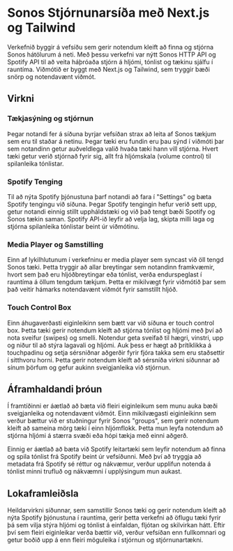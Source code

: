  
# Sonos Stjórnunarsíða með Next.js og Tailwind

Verkefnið byggir á vefsíðu sem gerir notendum kleift að finna og stjórna Sonos hátölurum á neti. Með þessu verkefni var nýtt Sonos HTTP API og Spotify API til að veita háþróaða stjórn á hljómi, tónlist og tækinu sjálfu í rauntíma. Viðmótið er byggt með Next.js og Tailwind, sem tryggir bæði snörp og notendavænt viðmót.

## Virkni

### Tækjasýning og stjórnun

Þegar notandi fer á síðuna byrjar vefsíðan strax að leita af Sonos tækjum sem eru til staðar á netinu. Þegar tæki eru fundin eru þau sýnd í viðmóti þar sem notandinn getur auðveldlega valið hvaða tæki hann vill stjórna. Hvert tæki getur verið stjórnað fyrir sig, allt frá hljómskala (volume control) til spilanleika tónlistar.

### Spotify Tenging

Til að nýta Spotify þjónustuna þarf notandi að fara í "Settings" og bæta Spotify tengingu við síðuna. Þegar Spotify tengingin hefur verið sett upp, getur notandi einnig stillt uppháldstæki og við það tengt bæði Spotify og Sonos tækin saman. Spotify API-ið leyfir að velja lag, skipta milli laga og stjórna spilanleika tónlistar beint úr viðmótinu.

### Media Player og Samstilling

Einn af lykilhlutunum í verkefninu er media player sem syncast við öll tengd Sonos tæki. Þetta tryggir að allar breytingar sem notandinn framkvæmir, hvort sem það eru hljóðbreytingar eða tónlist, verða endurspeglast í rauntíma á öllum tengdum tækjum. Þetta er mikilvægt fyrir viðmótið þar sem það veitir hámarks notendavænt viðmót fyrir samstillt hljóð.

### Touch Control Box

Einn áhugaverðasti eiginleikinn sem bætt var við síðuna er touch control box. Þetta tæki gerir notendum kleift að stjórna tónlist og hljómi með því að nota sveifur (swipes) og smelli. Notendur geta sveifað til hægri, vinstri, upp og niður til að stýra lagavali og hljómi. Auk þess er hægt að þrítíklikka á touchpadinu og setja sérsniðnar aðgerðir fyrir fjóra takka sem eru staðsettir í sitthvoru horni. Þetta gerir notendum kleift að sérsníða virkni síðunnar að sínum þörfum og gefur aukinn sveigjanleika við stjórnun.

## Áframhaldandi þróun

Í framtíðinni er áætlað að bæta við fleiri eiginleikum sem munu auka bæði sveigjanleika og notendavænt viðmót. Einn mikilvægasti eiginleikinn sem verður bættur við er stuðningur fyrir Sonos "groups", sem gerir notendum kleift að sameina mörg tæki í einn hljómflokk. Þetta mun leyfa notendum að stjórna hljómi á stærra svæði eða hópi tækja með einni aðgerð.

Einnig er áætlað að bæta við Spotify leitartæki sem leyfir notendum að finna og spila tónlist frá Spotify beint úr vefsíðunni. Með því að tryggja að metadata frá Spotify sé réttur og nákvæmur, verður upplifun notenda á tónlist minni trufluð og nákvæmni í upplýsingum mun aukast.

## Lokaframleiðsla

Heildarvirkni síðunnar, sem samstillir Sonos tæki og gerir notendum kleift að nýta Spotify þjónustuna í rauntíma, gerir þetta verkefni að öflugu tæki fyrir þá sem vilja stýra hljómi og tónlist á einfaldan, fljótan og skilvirkan hátt. Eftir því sem fleiri eiginleikar verða bættir við, verður vefsíðan enn fullkomnari og getur boðið upp á enn fleiri möguleika í stjórnun og stjórnunartækni.

